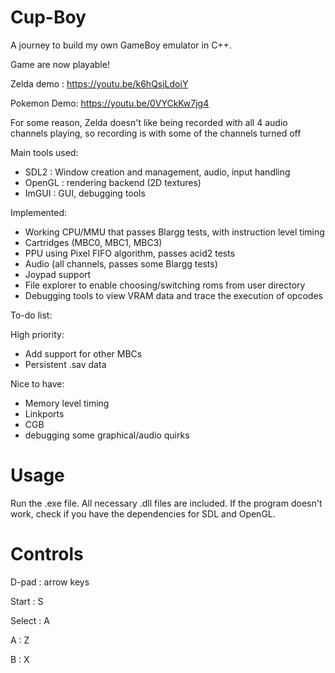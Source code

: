 # Cup-Boy

A journey to build my own GameBoy emulator in C++. 

Game are now playable!

Zelda demo : https://youtu.be/k6hQsjLdoiY

Pokemon Demo: https://youtu.be/0VYCkKw7jg4

For some reason, Zelda doesn't like being recorded with all 4 audio channels playing, so recording is with some of the channels turned off

Main tools used:
- SDL2 : Window creation and management, audio, input handling
- OpenGL : rendering backend (2D textures)
- ImGUI : GUI, debugging tools


Implemented:
- Working CPU/MMU that passes Blargg tests, with instruction level timing
- Cartridges (MBC0, MBC1, MBC3)
- PPU using Pixel FIFO algorithm, passes acid2 tests
- Audio (all channels, passes some Blargg tests)
- Joypad support
- File explorer to enable choosing/switching roms from user directory
- Debugging tools to view VRAM data and trace the execution of opcodes

To-do list:

High priority:
- Add support for other MBCs
- Persistent .sav data

Nice to have:
- Memory level timing
- Linkports
- CGB
- debugging some graphical/audio quirks

# Usage

Run the .exe file. All necessary .dll files are included. If the program doesn't work, check if you have the dependencies for SDL and OpenGL.

# Controls

D-pad : arrow keys

Start : S

Select : A

A : Z

B : X
